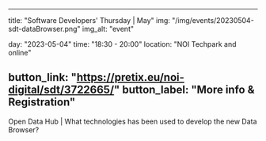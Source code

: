 

---
title: "Software Developers' Thursday | May"
img: "/img/events/20230504-sdt-dataBrowser.png"
img_alt: "event"

day: "2023-05-04"
time: "18:30 - 20:00"
location: "NOI Techpark and online"

button_link: "https://pretix.eu/noi-digital/sdt/3722665/"
button_label: "More info & Registration"
---

Open Data Hub | What technologies has been used to develop the new Data Browser?